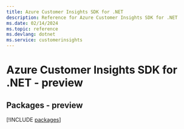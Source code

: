 ```yaml
---
title: Azure Customer Insights SDK for .NET
description: Reference for Azure Customer Insights SDK for .NET
ms.date: 02/14/2024
ms.topic: reference
ms.devlang: dotnet
ms.service: customerinsights
---
```

# Azure Customer Insights SDK for .NET - preview
## Packages - preview
[!INCLUDE [packages](customer-insights-index.md)]